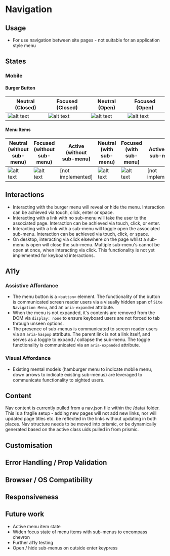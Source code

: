 # Navigation

## Usage

- For use navigation between site pages - not suitable for an application style menu

## States

### Mobile
#### Burger Button
| Neutral (Closed)    |  Focused (Closed)  | Neutral (Open) | Focused (Open) | 
| ------------- |-------------| -----|-----|
| ![alt text](https://i.ibb.co/TYZyFHc/Screenshot-2020-06-07-at-11-18-45.png "Neutral, closed")     | ![alt text](https://i.ibb.co/Z8GZDnz/Screenshot-2020-06-07-at-11-18-53.png "Focused, closed") |![alt text](https://i.ibb.co/DkcRwSk/Screenshot-2020-06-07-at-11-19-05.png "Neutral, open") | ![alt text](https://i.ibb.co/16wN9Sc/Screenshot-2020-06-07-at-11-19-00.png "Focused, open") | 


#### Menu Items
| Neutral (without sub-menu)  |  Focused (without sub-menu)  | Active (without sub-menu) | Neutral (with sub-menu) | Focused (with sub-menu) | Active (with sub-menu) | Neutral (sub-menu item) | Focused (sub-menu item) | Active (sub-menu item)
| ------------- |-------------| -----| -----| -----|-------------| -----| -----| -----|
| ![alt text](https://i.ibb.co/hWZvK76/Screenshot-2020-06-07-at-11-12-42.png "Neutral, without sub-menu")     | ![alt text](https://i.ibb.co/sFNgZqV/Screenshot-2020-06-07-at-11-12-52.png "Focused, without sub-menu") | [not implemented] | ![alt text](https://i.ibb.co/RDKw1Px/Screenshot-2020-06-07-at-11-12-59.png "Neutral, with sub-menu") | ![alt text](https://i.ibb.co/Lr5R9pK/Screenshot-2020-06-07-at-11-13-13.png "Focused, with sub-menu") |  [not implemented] |  ![alt text](https://i.ibb.co/FDkJHhF/Screenshot-2020-06-07-at-11-14-46.png "Neutral, sub-menu item") |  ![alt text](https://i.ibb.co/KxmhpXP/Screenshot-2020-06-07-at-11-15-09.png "Focused, sub-menu item") | [not implemented] |


## Interactions

- Interacting with the burger menu will reveal or hide the menu. Interaction can be achieved via touch, click, enter or space.
- Interacting with a link with no sub-menu will take the user to the associated page. Interaction can be achieved via touch, click, or enter.
- Interacting with a link with a sub-menu will toggle open the associated sub-menu. Interaction can be achieved via touch, click, or space.
- On desktop, interacting via click elsewhere on the page whilst a sub-menu is open will close the sub-menu. Multiple sub-menu's cannot be open at once, when interacting via click. This functionality is not yet implemented for keyboard interactions. 

## A11y 

### Assistive Affordance
- The menu button is a ```<button>``` element. The functionality of the button is communicated screen reader users via a visually hidden span of `Site Navigation Menu`, and an ```aria-expanded``` attribute. 
- When the menu is not expanded, it's contents are removed from the DOM via ```display: none``` to ensure keyboard users are not forced to tab through unseen options.
- The presence of sub-menus is communicated to screen reader users via an ```aria-haspop``` attribute. The parent link is not a link itself, and serves as a toggle to expand / collapse the sub-menu. The toggle functionality is communicated via an ```aria-expanded``` attribute. 

### Visual Affordance
- Existing mental models (hamburger menu to indicate mobile menu, down arrows to indicate existing sub-menus) are leveraged to communicate functionality to sighted users. 

## Content 

Nav content is currently pulled from a nav.json file within the /data/ folder. This is a fragile setup - adding new pages will not add new links, nor will updated page titles etc. be reflected in the links without updating in both places. Nav structure needs to be moved into prismic, or be dynamically generated based on the active class uids pulled in from prismic. 

## Customisation

## Error Handling / Prop Validation

## Browser / OS Compatibility 

## Responsiveness 

## Future work
- Active menu item state 
- Widen focus state of menu items with sub-menus to encompass chevron
- Further a11y testing
- Open / hide sub-menus on outside enter keypress